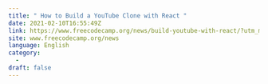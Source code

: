 ```yaml
---
title: " How to Build a YouTube Clone with React "
date: 2021-02-10T16:55:49Z
link: https://www.freecodecamp.org/news/build-youtube-with-react/?utm_medium=RSS&utm_source=news.12bit.vn
site: www.freecodecamp.org/news
language: English
category:
  -   
draft: false
---
```

